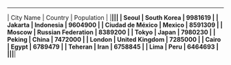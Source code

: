  ____________________________________________________ 
| City Name        | Country            | Population |
|__________________|____________________|____________|
| Seoul            | South Korea        | 9981619    |
| Jakarta          | Indonesia          | 9604900    |
| Ciudad de México | Mexico             | 8591309    |
| Moscow           | Russian Federation | 8389200    |
| Tokyo            | Japan              | 7980230    |
| Peking           | China              | 7472000    |
| London           | United Kingdom     | 7285000    |
| Cairo            | Egypt              | 6789479    |
| Teheran          | Iran               | 6758845    |
| Lima             | Peru               | 6464693    |
|__________________|____________________|____________|